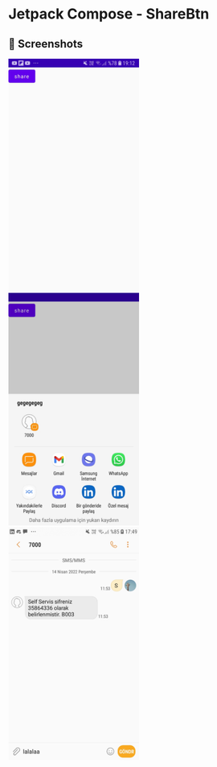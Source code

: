 # Jetpack Compose - ShareBtn

## :camera_flash: Screenshots
<img src="/images/sc1.jpg" width="260">
<img src="/images/sc2.jpg" width="260">
<img src="/images/sc3.jpg" width="260">
